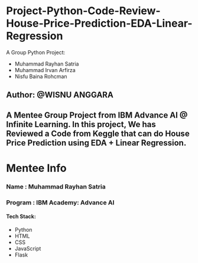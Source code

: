 # Project-Python-Code-Review-House-Price-Prediction-EDA-Linear-Regression
A Group Python Project:
- Muhammad Rayhan Satria
- Muhammad Irvan Arfirza
- Nisfu Baina Rohcman

## Author: @WISNU ANGGARA

## A Mentee Group Project from IBM Advance AI @ Infinite Learning. In this project, We has Reviewed a Code from Keggle that can do House Price Prediction using EDA + Linear Regression. 




# Mentee Info
### Name : Muhammad Rayhan Satria

### Program : IBM Academy: Advance AI

#### Tech Stack:
- Python
- HTML
- CSS
- JavaScript
- Flask
